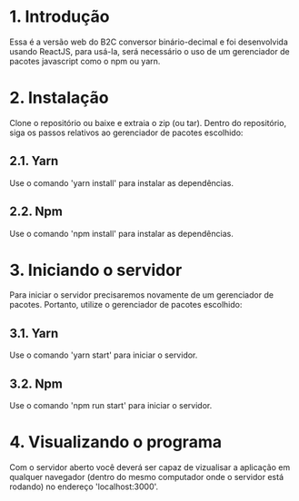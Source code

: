 # 1. Introdução
Essa é a versão web do B2C conversor binário-decimal e foi desenvolvida usando ReactJS, para usá-la, será necessário o uso de um gerenciador de pacotes javascript como o npm ou yarn.

# 2. Instalação
Clone o repositório ou baixe e extraia o zip (ou tar). Dentro do repositório, siga os passos relativos ao gerenciador de pacotes escolhido:

## 2.1. Yarn
Use o comando 'yarn install' para instalar as dependências.

## 2.2. Npm
Use o comando 'npm install' para instalar as dependências.

# 3. Iniciando o servidor
Para iniciar o servidor precisaremos novamente de um gerenciador de pacotes. Portanto, utilize o gerenciador de pacotes escolhido:

## 3.1. Yarn
Use o comando 'yarn start' para iniciar o servidor.

## 3.2. Npm
Use o comando 'npm run start' para iniciar o servidor.

# 4. Visualizando o programa
Com o servidor aberto você deverá ser capaz de vizualisar a aplicação em qualquer navegador (dentro do mesmo computador onde o servidor está rodando) no endereço 'localhost:3000'.